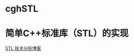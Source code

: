 # cghSTL
简单C++标准库（STL）的实现
==========================
[STL 技术分析博客](http://blog.csdn.net/chengonghao/article/category/6216131)
